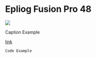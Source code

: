 # Epliog Fusion Pro 48

![](../images/CHANGEME.png)
  <figcaption>Caption Example</figcaption>

[link](LINKGOESHERE)
```
Code Example
```
